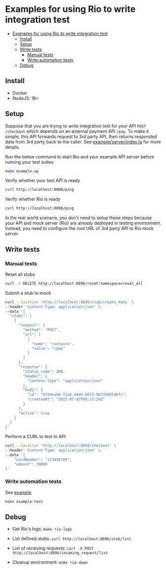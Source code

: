# Examples for using Rio to write integration test

- [Examples for using Rio to write integration test](#examples-for-using-rio-to-write-integration-test)
  - [Install](#install)
  - [Setup](#setup)
  - [Write tests](#write-tests)
    - [Manual tests](#manual-tests)
    - [Write automation tests](#write-automation-tests)
  - [Debug](#debug)

## Install

- Docker
- NodeJS: 18+

## Setup

Suppose that you are trying to write integration test for your API `POST /checkout` which depends on an external payment API `/pay`. To make it simple, this API forwards request to 3rd party API, then returns responded data from 3rd party back to the caller. See [example/server/index.ts](example/server/index.ts) for more details. 

Run the below command to start Rio and your example API server before running your test suites

```bash
make example-up
```

Verify whether your test API is ready 

```bash
curl http://localhost:8808/ping
```

Verify whether Rio is ready 

```bash
curl http://localhost:8896/ping
```

In the real world scenario, you don't need to setup these steps because your API and mock server (Rio) are already deployed in testing environment. Instead, you need to configure the root URL of 3rd party API to Rio mock server

## Write tests

### Manual tests

Reset all stubs 

```bash
curl -X DELETE http://localhost:8896/reset?namespace=reset_all
```

Submit a stub to mock

```bash
curl --location 'http://localhost:8896/stub/create_many' \
--header 'Content-Type: application/json' \
--data '{
  "stubs": [
    {
      "request": {
        "method": "POST",
        "url": [
          {
            "name": "contains",
            "value": "/pay"
          }
        ]
      },
      "response": {
        "status_code": 200,
        "header": {
          "Content-Type": "application/json"
        },
        "body": {
          "id": "bfd4ea04-f2ad-444b-b672-9b739d0546fc",
          "createdAt": "2023-07-03T08:17:24Z"
        }
      },
      "active": true
    }
  ]
}'
```

Perform a CURL to test to API 

```bash
curl --location 'http://localhost:8808/checkout' \
--header 'Content-Type: application/json' \
--data '{
    "cardNumber": "123456789",
    "amount": 30000
}'
```

### Write automation tests

See [example](example/checkout.test.ts)

```bash
make example-test
```

## Debug

- Get Rio's logs: `make rio-logs`

- List defined stubs: `curl http://localhost:8896/stub/list`

- List of receiving requests: `curl -X POST http://localhost:8896/incoming_request/list`

- Cleanup environment: `make rio-down`
